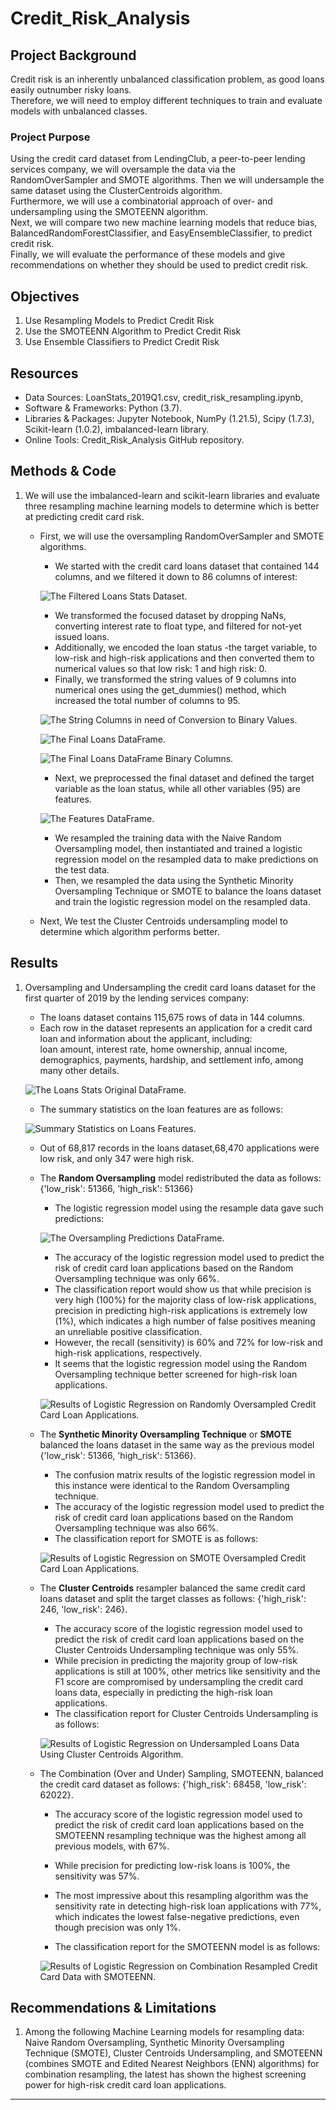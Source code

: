 # Credit_Risk_Analysis


## Project Background

Credit risk is an inherently unbalanced classification problem, as good loans easily outnumber risky loans. <br>
Therefore, we will need to employ different techniques to train and evaluate models with unbalanced classes. <br>


### Project Purpose

Using the credit card dataset from LendingClub, a peer-to-peer lending services company, we will oversample the data via the RandomOverSampler and SMOTE algorithms. Then we will undersample the same dataset using the ClusterCentroids algorithm. <Br>Furthermore, we will use a combinatorial approach of over- and undersampling using the SMOTEENN algorithm. <br>
Next, we will compare two new machine learning models that reduce bias, BalancedRandomForestClassifier, and EasyEnsembleClassifier, to predict credit risk. <br>
Finally, we will evaluate the performance of these models and give recommendations on whether they should be used to predict credit risk.


## Objectives
1. Use Resampling Models to Predict Credit Risk
2. Use the SMOTEENN Algorithm to Predict Credit Risk
3. Use Ensemble Classifiers to Predict Credit Risk

## Resources
- Data Sources: LoanStats_2019Q1.csv, credit_risk_resampling.ipynb, 
- Software & Frameworks: Python (3.7).
- Libraries & Packages: Jupyter Notebook, NumPy (1.21.5), Scipy (1.7.3), Scikit-learn (1.0.2), imbalanced-learn library.
- Online Tools: Credit_Risk_Analysis GitHub repository.


## Methods & Code

1. We will use the imbalanced-learn and scikit-learn libraries and evaluate three resampling machine learning models to determine which is better at predicting credit card risk. 
    - First, we will use the oversampling RandomOverSampler and SMOTE algorithms.
        - We started with the credit card loans dataset that contained 144 columns, and we filtered it down to 86 columns of interest: <br> 
        
        ![The Filtered Loans Stats Dataset.](./Images/loansstats_filtered_df.png) <br>
        
        - We transformed the focused dataset by dropping NaNs, converting interest rate to float type, and filtered for not-yet issued loans. 
        - Additionally, we encoded the loan status -the target variable, to low-risk and high-risk applications and then converted them to numerical values so that low risk: 1 and high risk: 0.
        - Finally, we transformed the string values of 9 columns into numerical ones using the get_dummies() method, which increased the total number of columns to 95. <br>
    
        ![The String Columns in need of Conversion to Binary Values.](./Images/loansstats_stringCols.png)<br>
    
        ![The Final Loans DataFrame.](./Images/loansstats_binaryCols_df.png)<br>
    
        ![The Final Loans DataFrame Binary Columns.](./Images/loansstats_binaryCols.png)<br>
    
        - Next, we preprocessed the final dataset and defined the target variable as the loan status, while all other variables (95) are features. <br>
    
        ![The Features DataFrame.](./Images/loansstats_X_df.png)<br>
    
        - We resampled the training data with the Naive Random Oversampling model, then instantiated and trained a logistic regression model on the resampled data to make predictions on the test data. <br>
        - Then, we resampled the data using the Synthetic Minority Oversampling Technique or SMOTE to balance the loans dataset and train the logistic regression model on the resampled data.
    - Next, We test the Cluster Centroids undersampling model to determine which algorithm performs better.


## Results

1. Oversampling and Undersampling the credit card loans dataset for the first quarter of 2019 by the lending services company: <br>
    - The loans dataset contains 115,675 rows of data in 144 columns. <br>
    - Each row in the dataset represents an application for a credit card loan and information about the applicant, including: <br>
    loan amount, interest rate, home ownership, annual income, demographics, payments, hardship, and settlement info, among many other details.<br>
    
    ![The Loans Stats Original DataFrame.](./Images/loansstats_original_df.png)<br>
    
    - The summary statistics on the loan features are as follows: <br>
    
    ![Summary Statistics on Loans Features.](./Images/loansstats_X_stats.png)<br>
    
    - Out of 68,817 records in the loans dataset,68,470 applications were low risk, and only 347 were high risk. <br>
    - The **Random Oversampling** model redistributed the data as follows: {'low_risk': 51366, 'high_risk': 51366} <br>
        - The logistic regression model using the resample data gave such predictions: <br>
    
        ![The Oversampling Predictions DataFrame.](./Images/oversampling_predictions.png)<br>
    
        - The accuracy of the logistic regression model used to predict the risk of credit card loan applications based on the Random Oversampling technique was only 66%. <br>
        - The classification report would show us that while precision is very high (100%) for the majority class of low-risk applications, <br> 
        precision in predicting high-risk applications is extremely low (1%), which indicates a high number of false positives meaning an unreliable positive classification. <br>
        - However, the recall (sensitivity) is 60% and 72% for low-risk and high-risk applications, respectively. <br>
        - It seems that the logistic regression model using the Random Oversampling technique better screened for high-risk loan applications.<br>
    
        ![Results of Logistic Regression on Randomly Oversampled Credit Card Loan Applications.](./Images/oversampling_report.png)<br>
    
    - The **Synthetic Minority Oversampling Technique** or **SMOTE** balanced the loans dataset in the same way as the previous model {'low_risk': 51366, 'high_risk': 51366}.<br>
        - The confusion matrix results of the logistic regression model in this instance were identical to the Random Oversampling technique. <br>
        - The accuracy of the logistic regression model used to predict the risk of credit card loan applications based on the Random Oversampling technique was also 66%.
        - The classification report for SMOTE is as follows:
    
        ![Results of Logistic Regression on SMOTE Oversampled Credit Card Loan Applications.](./Images/SMOTE_report.png)<br>
    
    - The **Cluster Centroids** resampler balanced the same credit card loans dataset and split the target classes as follows: {'high_risk': 246, 'low_risk': 246}.
        - The accuracy score of the logistic regression model used to predict the risk of credit card loan applications based on the Cluster Centroids Undersampling technique was only 55%.
        - While precision in predicting the majority group of low-risk applications is still at 100%, other metrics like sensitivity and the F1 score are compromised by undersampling the credit card loans data, especially in predicting the high-risk loan applications. 
        - The classification report for Cluster Centroids Undersampling is as follows: 
        
        ![Results of Logistic Regression on Undersampled Loans Data Using Cluster Centroids Algorithm.](./Images/ClusterCentroids_report.png) <br>
    
    - The Combination (Over and Under) Sampling, SMOTEENN, balanced the credit card dataset as follows: {'high_risk': 68458, 'low_risk': 62022}.
        - The accuracy score of the logistic regression model used to predict the risk of credit card loan applications based on the SMOTEENN resampling technique was the highest among all previous models, with 67%. 
        - While precision for predicting low-risk loans is 100%, the sensitivity was 57%. 
        - The most impressive about this resampling algorithm was the sensitivity rate in detecting high-risk loan applications with 77%, which indicates the lowest false-negative predictions, even though precision was only 1%. 
    
       - The classification report for the SMOTEENN model is as follows: 
        
        ![Results of Logistic Regression on Combination Resampled Credit Card Data with SMOTEENN.](./Images/SMOTEENN_report.png)
    
    
    
    
    


## Recommendations & Limitations

1. Among the following Machine Learning models for resampling data: Naive Random Oversampling, Synthetic Minority Oversampling Technique (SMOTE), Cluster Centroids Undersampling, and SMOTEENN (combines SMOTE and Edited Nearest Neighbors (ENN) algorithms) for combination resampling, the latest has shown the highest screening power for high-risk credit card loan applications.
    
    
    
---

